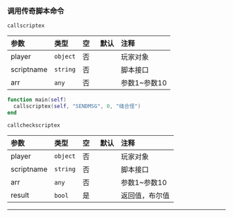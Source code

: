 ### 调用传奇脚本命令
`callscriptex`

| 参数       | 类型     | 空   | 默认 | 注释         |
| :--------- | :------- | :--- | :--- | :----------- |
| player     | `object` | 否   |      | 玩家对象     |
| scriptname | `string` | 否   |      | 脚本接口     |
| arr        | `any`    | 否   |      | 参数1~参数10 |

```lua
function main(self)
  callscriptex(self, "SENDMSG", 0, "缝合怪")
end
```

`callcheckscriptex`

| 参数       | 类型     | 空   | 默认 | 注释           |
| :--------- | :------- | :--- | :--- | :------------- |
| player     | `object` | 否   |      | 玩家对象       |
| scriptname | `string` | 否   |      | 脚本接口       |
| arr        | `any`    | 否   |      | 参数1~参数10   |
| result     | `bool`   | 是   |      | 返回值，布尔值 |

------------

